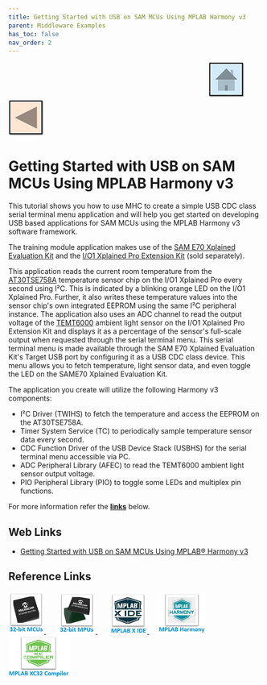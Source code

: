 ```yaml
---
title: Getting Started with USB on SAM MCUs Using MPLAB Harmony v3
parent: Middleware Examples
has_toc: false
nav_order: 2
---
```


&nbsp;&nbsp;&nbsp;&nbsp;&nbsp;&nbsp;&nbsp;&nbsp;&nbsp;&nbsp;&nbsp;&nbsp;&nbsp;&nbsp;&nbsp;&nbsp;&nbsp;&nbsp;&nbsp;&nbsp;&nbsp;&nbsp;&nbsp;&nbsp;&nbsp;&nbsp;&nbsp;&nbsp; &nbsp;&nbsp;&nbsp;&nbsp;&nbsp;&nbsp;&nbsp;&nbsp;&nbsp;&nbsp;&nbsp;&nbsp;&nbsp;&nbsp;&nbsp;&nbsp;&nbsp;&nbsp;&nbsp;&nbsp;&nbsp;&nbsp;&nbsp;&nbsp;&nbsp;&nbsp;&nbsp;&nbsp;&nbsp;&nbsp;&nbsp;&nbsp;&nbsp;&nbsp;&nbsp;&nbsp;&nbsp;&nbsp;&nbsp;&nbsp;&nbsp;&nbsp;&nbsp;&nbsp;&nbsp;&nbsp;&nbsp;&nbsp;&nbsp;&nbsp;&nbsp;&nbsp;&nbsp;&nbsp;&nbsp;&nbsp;&nbsp;&nbsp;&nbsp;&nbsp;&nbsp;&nbsp;&nbsp;&nbsp;&nbsp;&nbsp;&nbsp;&nbsp;&nbsp;&nbsp;&nbsp;&nbsp;[<img src="../../r_images/quick_home.png" title="Home">](../../../readme.md) [<img src="../../r_images/quick_back.png"  title="Back">](../readme.md)
# Getting Started with USB on SAM MCUs Using MPLAB Harmony v3

This tutorial shows you how to use MHC to create a simple USB CDC class serial terminal menu application and will help you get started on developing USB based applications for SAM MCUs using the MPLAB Harmony v3 software framework.

The training module application makes use of the [SAM E70 Xplained Evaluation Kit](https://www.microchip.com/DevelopmentTools/ProductDetails/PartNO/ATSAME70-XPLD) and the [I/O1 Xplained Pro Extension Kit](https://microchipdeveloper.com/boards:io1-xpro-extension) (sold separately).

This application reads the current room temperature from the [AT30TSE758A](https://www.microchip.com/wwwproducts/en/AT30TSE758A) temperature sensor chip on the I/O1 Xplained Pro every second using I²C. This is indicated by a blinking orange LED on the I/O1 Xplained Pro. Further, it also writes these temperature values into the sensor chip's own integrated EEPROM using the same I²C peripheral instance. The application also uses an ADC channel to read the output voltage of the [TEMT6000](https://www.vishay.com/docs/81579/temt6000.pdf) ambient light sensor on the I/O1 Xplained Pro Extension Kit and displays it as a percentage of the sensor's full-scale output when requested through the serial terminal menu. This serial terminal menu is made available through the SAM E70 Xplained Evaluation Kit's Target USB port by configuring it as a USB CDC class device. This menu allows you to fetch temperature, light sensor data, and even toggle the LED on the SAME70 Xplained Evaluation Kit.

The application you create will utilize the following Harmony v3 components:

- I²C Driver (TWIHS) to fetch the temperature and access the EEPROM on the AT30TSE758A.
- Timer System Service (TC) to periodically sample temperature sensor data every second.
- CDC Function Driver of the USB Device Stack (USBHS) for the serial terminal menu accessible via PC.
- ADC Peripheral Library (AFEC) to read the TEMT6000 ambient light sensor output voltage.
- PIO Peripheral Library (PIO) to toggle some LEDs and multiplex pin functions.

For more information refer the **[links](#Web-Links)** below.

## <a id="Web-Links"> </a>
## Web Links

- <a href="https://microchipdeveloper.com/harmony3:usb-getting-started-training-module" target="_blank">Getting Started with USB on SAM MCUs Using MPLAB® Harmony v3</a>

## Reference Links
[<a href="https://www.microchip.com/design-centers/32-bit" target="_blank"> <img src="../../r_images/32_bit_mcus.png"> </a>]()  &nbsp; &nbsp; &nbsp; [<a href="https://www.microchip.com/design-centers/32-bit-mpus" target="_blank"> <img src="../../r_images/32_bit_mpus.png"> </a>]()  &nbsp; &nbsp; &nbsp; [<a href="https://www.microchip.com/mplab/mplab-x-ide" target="_blank"> <img src="../../r_images/mplab_x_ide.png"> </a>]()  &nbsp; &nbsp; [<a href="https://www.microchip.com/mplab/mplab-harmony" target="_blank"> <img src="../../r_images/mplab_harmony.png"> </a>]() [<a href="https://www.microchip.com/mplab/compilers" target="_blank"> <img src="../../r_images/mplab_compiler.png"> </a>]()  
